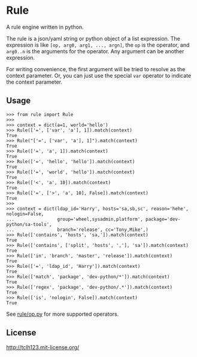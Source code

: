 # Rule

A rule engine written in python.

The rule is a json/yaml string or python object of a list expression.
The expression is like `[op, arg0, arg1, ..., argn]`, the `op` is the operator,
and `arg0..n` is the arguments for the operator. Any argument can be another expression.

For writing convenience, the first argument will be tried to resolve as the context parameter.
Or, you can just use the special `var` operator to indicate the context parameter.

## Usage

```
>>> from rule import Rule
>>>
>>> context = dict(a=1, world='hello')
>>> Rule(['=', ['var', 'a'], 1]).match(context)
True
>>> Rule("['=', ['var', 'a'], 1]").match(context)
True
>>> Rule(['=', 'a', 1]).match(context)
True
>>> Rule(['=', 'hello', 'hello']).match(context)
True
>>> Rule(['=', 'world', 'hello']).match(context)
True
>>> Rule(['<', 'a', 10]).match(context)
True
>>> Rule(['=', ['>', 'a', 10], False]).match(context)
True
>>>
>>> context = dict(ldap_id='Harry', hosts='sa,sb,sc', reason='hehe', nologin=False,
...                group='wheel,sysadmin,platform', package='dev-python/sa-tools',
...                branch='release', cc='Tony,Mike',)
>>> Rule(['contains', 'hosts', 'sa,']).match(context)
True
>>> Rule(['contains', ['split', 'hosts', ','], 'sa']).match(context)
True
>>> Rule(['in', 'branch', 'master', 'release']).match(context)
True
>>> Rule(['=', 'ldap_id', 'Harry']).match(context)
True
>>> Rule(['match', 'package', 'dev-python/*']).match(context)
True
>>> Rule(['regex', 'package', 'dev-python/.*']).match(context)
True
>>> Rule(['is', 'nologin', False]).match(context)
True
```


See [rule/op.py](rule/op.py) for more supported operators.

## License

http://tclh123.mit-license.org/

